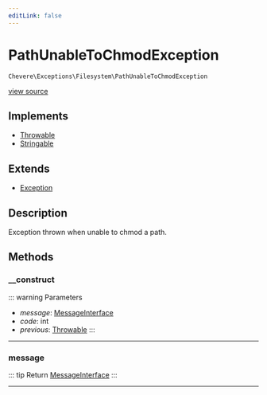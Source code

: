 ```yaml
---
editLink: false
---
```


# PathUnableToChmodException

`Chevere\Exceptions\Filesystem\PathUnableToChmodException`

[view source](https://github.com/chevere/chevere/blob/main/src/Chevere/Exceptions/Filesystem/PathUnableToChmodException.php)

## Implements

- [Throwable](https://www.php.net/manual/class.throwable)
- [Stringable](https://www.php.net/manual/class.stringable)

## Extends

- [Exception](../Core/Exception.md)

## Description

Exception thrown when unable to chmod a path.

## Methods

### __construct

::: warning Parameters
- *message*: [MessageInterface](../../Interfaces/Message/MessageInterface.md)
- *code*: int
- *previous*: [Throwable](https://www.php.net/manual/class.throwable)
:::

---

### message

::: tip Return
[MessageInterface](../../Interfaces/Message/MessageInterface.md)
:::

---
